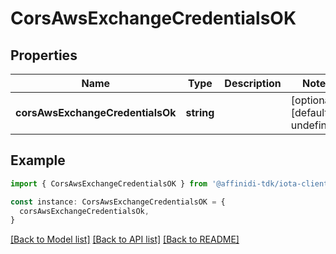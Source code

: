 # CorsAwsExchangeCredentialsOK

## Properties

| Name                             | Type       | Description | Notes                             |
| -------------------------------- | ---------- | ----------- | --------------------------------- |
| **corsAwsExchangeCredentialsOk** | **string** |             | [optional] [default to undefined] |

## Example

```typescript
import { CorsAwsExchangeCredentialsOK } from '@affinidi-tdk/iota-client'

const instance: CorsAwsExchangeCredentialsOK = {
  corsAwsExchangeCredentialsOk,
}
```

[[Back to Model list]](../README.md#documentation-for-models) [[Back to API list]](../README.md#documentation-for-api-endpoints) [[Back to README]](../README.md)
